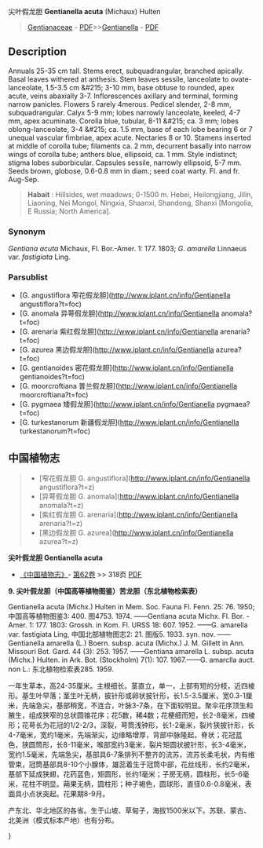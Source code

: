 尖叶假龙胆 **Gentianella acuta** (Michaux) Hulten

> [Gentianaceae](http://www.iplant.cn/info/Gentianaceae?t=foc) - [PDF](http://www.iplant.cn/foc/pdf/Gentianaceae.pdf)>>[Gentianella](http://www.iplant.cn/info/Gentianella?t=foc) - [PDF](http://www.iplant.cn/foc/pdf/Gentianella.pdf)

## Description

Annuals 25-35 cm tall. Stems erect, subquadrangular, branched apically. Basal leaves withered at anthesis. Stem leaves sessile, lanceolate to ovate-lanceolate, 1.5-3.5 cm &amp;#215; 3-10 mm, base obtuse to rounded, apex acute, veins abaxially 3-7. Inflorescences axillary and terminal, forming narrow panicles. Flowers 5 rarely 4merous. Pedicel slender, 2-8 mm, subquadrangular. Calyx 5-9 mm; lobes narrowly lanceolate, keeled, 4-7 mm, apex acuminate. Corolla blue, tubular, 8-11 &amp;#215; ca. 3 mm; lobes oblong-lanceolate, 3-4 &amp;#215; ca. 1.5 mm, base of each lobe bearing 6 or 7 unequal vascular fimbriae, apex acute. Nectaries 8 or 10. Stamens inserted at middle of corolla tube; filaments ca. 2 mm, decurrent basally into narrow wings of corolla tube; anthers blue, ellipsoid, ca. 1 mm. Style indistinct; stigma lobes suborbicular. Capsules sessile, narrowly ellipsoid, 5-7 mm. Seeds brown, globose, 0.6-0.8 mm in diam.; seed coat warty. Fl. and fr. Aug-Sep.

> **Habait** : 
> Hillsides, wet meadows; 0-1500 m. Hebei, Heilongjiang, Jilin, Liaoning, Nei Mongol, Ningxia, Shaanxi, Shandong, Shanxi [Mongolia, E Russia; North America].

### Synonym
*Gentiana acuta* Michaux, Fl. Bor.-Amer. 1: 177. 1803; *G*. *amarella* Linnaeus var. *fastigiata* Ling.

### Parsublist

* [G.  angustiflora  窄花假龙胆](http://www.iplant.cn/info/Gentianella angustiflora?t=foc)
* [G.  anomala  异萼假龙胆](http://www.iplant.cn/info/Gentianella anomala?t=foc)
* [G.  arenaria  紫红假龙胆](http://www.iplant.cn/info/Gentianella arenaria?t=foc)
* [G.  azurea  黑边假龙胆](http://www.iplant.cn/info/Gentianella azurea?t=foc)
* [G.  gentianoides  密花假龙胆](http://www.iplant.cn/info/Gentianella gentianoides?t=foc)
* [G.  moorcroftiana  普兰假龙胆](http://www.iplant.cn/info/Gentianella moorcroftiana?t=foc)
* [G.  pygmaea  矮假龙胆](http://www.iplant.cn/info/Gentianella pygmaea?t=foc)
* [G.  turkestanorum  新疆假龙胆](http://www.iplant.cn/info/Gentianella turkestanorum?t=foc)

## 中国植物志

> * [窄花假龙胆  G.  angustiflora](http://www.iplant.cn/info/Gentianella angustiflora?t=z)
> * [异萼假龙胆  G.  anomala](http://www.iplant.cn/info/Gentianella anomala?t=z)
> * [紫红假龙胆  G.  arenaria](http://www.iplant.cn/info/Gentianella arenaria?t=z)
> * [黑边假龙胆  G.  azurea](http://www.iplant.cn/info/Gentianella azurea?t=z)

**尖叶假龙胆 Gentianella acuta**

* [《中国植物志》](http://www.iplant.cn/frps)- [第62卷](http://www.iplant.cn/frps/vol/62) >> 318页 [PDF](http://www.iplant.cn/frps/pdf/62/318.PDF)

**9. 尖叶假龙胆（中国高等植物图鉴）苦龙胆（东北植物检索表）**

Gentianella acuta (Michx.) Hulten in Mem. Soc. Fauna Fl. Fenn. 25: 76. 1950;中国高等植物图鉴3: 400. 图4753. 1974. ——Gentiana acuta Michx. Fl. Bor. -Amer. 1: 177. 1803: Grossh. in Kom. Fl. URSS 18: 607. 1952. ——G. amarella var. fastigiata Ling, 中国北部植物图志2: 21. 图版5. 1933. syn. nov. ——Gentianella amarella (L.) Boern. subsp. acuta (Michx.) J. M. Gillett in Ann. Missouri Bot. Gard. 44 (3): 253. 1957. ——Gentiana amarella L. subsp. acuta (Michx.) Hulten. in Ark. Bot. (Stockholm) 7(1): 107. 1967.——G. amarclla auct. non L.: 东北植物检索表285. 1959.

一年生草本，高24-35厘米。主根细长。茎直立，单一，上部有短的分枝，近四棱形。基生叶早落；茎生叶无柄，披针形或卵状披针形，长1.5-3.5厘米，宽0.3-1厘米，先端急尖，基部稍宽，不连合，叶脉3-7条，在下面较明显。聚伞花序顶生和腋生，组成狭窄的总状圆锥花序；花5数，稀4数；花梗细而短，长2-8毫米，四棱形；花萼长为花冠的1/2-2/3，深裂，萼筒浅钟形，长1-2毫米，裂片狭披针形，长4-7毫米，宽约1毫米，先端渐尖，边缘略增厚，背部中脉隆起，脊状；花冠蓝色，狭圆筒形，长8-11毫米，喉部宽约3毫米，裂片矩圆状披针形，长3-4毫米，宽约1.5毫米，先端急尖，基部具6-7条排列不整齐的流苏，流苏长柔毛状，内有维管束，冠筒基部具8-10个小腺体，雄蕊着生于冠筒中部，花丝线形，长约2毫米，基部下延成狭翅，花药蓝色，矩圆形，长约1毫米；子房无柄，圆柱形，长5-6毫米，花柱不明显。蒴果无柄，圆柱形；种子褐色，圆球形，直径0.6-0.8毫米，表面具小点状突起。花果期8-9月。

产东北、华北地区的各省。生于山坡、草甸子，海拔1500米以下。苏联、蒙古、北美洲（模式标本产地）也有分布。

}